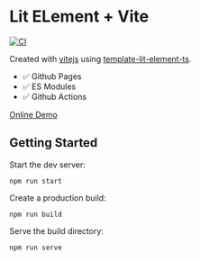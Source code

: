 # Lit ELement + Vite

[![CI](https://github.com/rodydavis/vite-lit-element-starter/actions/workflows/ci.yml/badge.svg)](https://github.com/rodydavis/vite-lit-element-starter/actions/workflows/ci.yml)

Created with [vitejs](https://github.com/vitejs/vite) using [template-lit-element-ts](https://github.com/vitejs/vite/tree/main/packages/create-app/template-lit-element-ts).

- ✅  Github Pages
- ✅  ES Modules
- ✅  Github Actions

[Online Demo](https://rodydavis.github.io/vite-lit-element-starter/)

## Getting Started

Start the dev server:

`npm run start`

Create a production build:

`npm run build`

Serve the build directory:

`npm run serve`